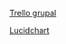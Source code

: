 [Trello grupal](https://trello.com/w/espaciodetrabajodeuser01232407)

[Lucidchart](https://lucid.app/lucidchart/b4557335-509e-4869-900a-13972dd53e17/edit?viewport_loc=-437%2C-478%2C3398%2C1876%2C0_0&invitationId=inv_c5ca3ff4-87b8-4482-b4e3-e2681655c524)
